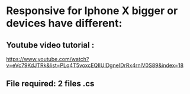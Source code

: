 # Responsive for Iphone X bigger  or devices have different: 

## Youtube video tutorial : 
https://www.youtube.com/watch?v=eVc79KdJTRk&list=PLq4T5voxcEQIIUIDgneIDrRx4rnlV0S89&index=18

## File required: 2 files .cs

